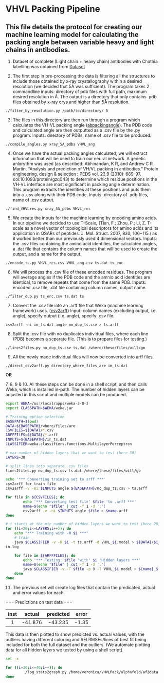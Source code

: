 # VHVL Packing Pipeline

## This file details the protocol for creating our machine learning model for calculating the packing angle between variable heavy and light chains in antibodies.

1. Dataset of complete (Light chain + heavy chain) antibodies with Chothia labelling was obtained from 
    [Dataset](http://www.abybank.org/abdb/)

2.  The first step in pre-processing the data is filtering all the structures to include those obtained by x-ray 
    crystallography within a desired resolution (we decided that 5Å was sufficient). 
    The program takes 2 commandline inputs: directory of pdb files with full path, maximum desired resolution in Å. 
    The output is a directory that only contains .pdb files obtained by x-ray crys and higher than 5Å resolution.

`./filter_by_resolution.py /path/to/directory/ 5` 

3. The files in this directory are then run through a program which calculates the VH-VL packing angle 
    ([abpackingangle](https://github.com/ACRMGroup/abpackingangle)). The PDB code and calculated angle are then outputted 
    as a .csv file by the .py program. 
    Inputs: directory of PDBs, name of .csv file to be produced. 

`./compile_angles.py xray_5A_pdbs VHVL_ang`

4. Once we have the actual packing angles calculated, we will extract information that will be used to train our 
neural network. A genetic anlorythm was used (as described: Abhinandan, K R, and Andrew C R Martin. 
“Analysis and prediction of VH/VL packing in antibodies.” Protein engineering, design & selection : PEDS vol. 23,9 
(2010): 689-97. doi:10.1093/protein/gzq043) to determine which residue positions in the VH-VL interface are most 
significant in packing angle determination. This program extracts the identities at these positions and puts them into
a .csv along with their PDB code. 
Inputs: directory of .pdb files, name of .csv output.

`./find_VHVLres.py xray_5A_pdbs VHVL_res`

5. We create the inputs for the machine learning by encoding amino acids. In our pipeline we decided to use T-Scale, 
(Tian, F.; Zhou, P.; Li, Z. T-scale as a novel vector of topological descriptors for amino acids and its application 
in QSARs of peptides. J. Mol. Struct. 2007, 830, 106−115.) as it worked better than our previously used 4 dimensional
vectors. 
Inputs: the .csv files containing the amino acid identities, the calculated angles, a .dat file that
contains the column names that will be used to create the output, and a name for the output.

`./encode_ts.py VHVL_res.csv VHVL_ang.csv ts.dat ts_enc`

6. We will process the .csv file of these encoded residues. The program will average angles if the PDB code and the 
amnio acid identities are identical, to remove repeats that come from the same PDB. 
Inputs: encoded .csv file, .dat file containing column names, output name.

`./filter_dup.py ts_enc.csv ts.dat ts`

7. Convert the .csv file into an .arff file that Weka (machine learning framework) uses. 
([csv2arff](https://github.com/AndrewCRMartin/bioscripts/blob/master/csv2arff.pl))
Input: column names (excluding output, i.e. angle), specify output (i.e. angle), specify .csv file.

`csv2arff -ni in_ts.dat angle no_dup_ts.csv > ts.arff`

8. Split the .csv file with no duplicates individual files, where each line (PDB) becomes a separate file. 
(This is to prepare files for testing.)

`./lines2files.py no_dup_ts.csv ts.dat /where/these/files/will/go`

9. All the newly made individual files will now be converted into arff files.

`./direct_csv2arff.py directory_where_files_are in_ts.dat`

**OR**

7, 8, 9 & 10. All these steps can be done in a shell script, and then calls Weka, which is installed in-path. The
number of hidden layers can be adjusted in this script and multiple models can be produced.

```bash
export WEKA=/usr/local/apps/weka-3-8-3
export CLASSPATH=$WEKA/weka.jar

# Training option selection
BASEPATH=$(pwd)
DATA=${BASEPATH}/where/files/are
CSVFILES=${DATA}/*.csv
ARFFFILES=${DATA}/*.arff
INPUTS=${BASEPATH}/in_ts.dat
CLASSIFIER=weka.classifiers.functions.MultilayerPerceptron

# max number of hidden layers that we want to test (here 30)
LAYERS=30

# split lines into separate .csv files
lines2files.py no_dup_ts.csv ts.dat /where/these/files/will/go

echo '*** Converting training set to arff ***'
csv2arff for train file
csv2arff -v -ni $INPUTS angle ${BASEPATH}/no_dup_ts.csv > ts.arff

for file in ${CSVFILES}; do
        echo '*** Converting test file' $file 'to .arff ***'
        name=$(echo "$file" | cut -f 1 -d '.')
        csv2arff -v -ni $INPUTS angle $file > $name.arff
done

# i starts at the min number of hidden layers we want to test (here 20) and ends at the max specified before
for ((i=20;i<=LAYERS;i++)); do
    echo "*** Training with -H $i ***"
    # train
    java $CLASSIFIER -v -H $i -t ts.arff -d VHVL_$i.model > ${DATA}/$i_tra
in.log

    for file in ${ARFFFILES}; do
        echo '*** Testing' $file 'with' $i 'Hidden layers ***'
        name=$(echo "$file" | cut -f 1 -d '.')
        java $CLASSIFIER -v -T $file -p 0 -l VHVL_$i.model > ${name}_${i}_test.log
    done
done
```

11. The previous set will create log files that contain the predicated, actual and error values for each. 

=== Predictions on test data ===

| inst    | actual | predicted | error |
| :---: | :---: | :---: | :---: |
| 1 | -41.876 | -43.235|  -1.35 | 

This data is then plotted to show predicted vs. actual values, with the outliers having different coloring and 
RELRMSEs/lines of best fit being included for both the full dataset and the outliers. 
(We automate plotting data for all hidden layers we tested by using a shell script).

```bash
set -x

for ((i=30;i<=40;i++)); do
        ./log_stats2graph.py /home/veronica/VHVLPack/alphafold/af2data $i
done
```


         
